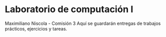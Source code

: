# Laboratorio de computación I
Maximiliano Niscola - Comisión 3
Aquí se guardarán entregas de trabajos prácticos, ejercicios y tareas. 
